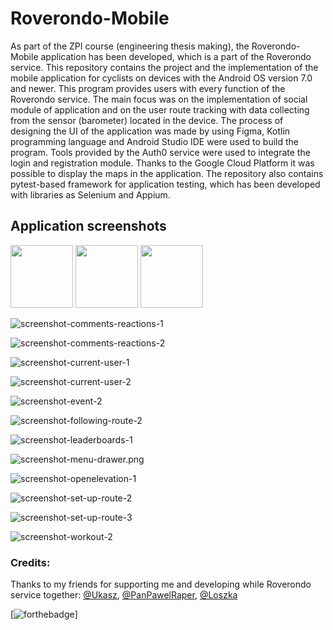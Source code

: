 # Roverondo-Mobile 

As part of the ZPI course (engineering thesis making), the Roverondo-Mobile application has been developed, which is a part of the Roverondo service. This repository contains the project and the implementation of the mobile application for cyclists on devices with the Android OS version 7.0 and newer. This program provides users with every function of the Roverondo service. The main focus was on the implementation of social module of application and on the user route tracking with data collecting from the sensor (barometer) located in the device. The process of designing the UI of the application was made by using Figma, Kotlin programming language and Android Studio IDE were used to build the program. Tools provided by the Auth0 service were used to integrate the login and registration module. Thanks to the Google Cloud Platform it was possible to display the maps in the application. The repository also contains pytest-based framework for application testing, which has been developed with libraries as Selenium and Appium.

## Application screenshots

<p float="left">
  <img src="https://github.com/wasyl078/Roverondo-Mobile-Public/blob/master/screenshots/screenshot-comments-reactions-1.png" width="100" />
  <img src="https://github.com/wasyl078/Roverondo-Mobile-Public/blob/master/screenshots/screenshot-comments-reactions-1.png" width="100" /> 
  <img src="https://github.com/wasyl078/Roverondo-Mobile-Public/blob/master/screenshots/screenshot-comments-reactions-1.png" width="100" />
</p>

![screenshot-comments-reactions-1](https://github.com/wasyl078/Roverondo-Mobile-Public/blob/master/screenshots/screenshot-comments-reactions-1.png)

![screenshot-comments-reactions-2](https://github.com/wasyl078/Roverondo-Mobile-Public/blob/master/screenshots/screenshot-comments-reactions-2.png)

![screenshot-current-user-1](https://github.com/wasyl078/Roverondo-Mobile-Public/blob/master/screenshots/screenshot-current-user-1.png)

![screenshot-current-user-2](https://github.com/wasyl078/Roverondo-Mobile-Public/blob/master/screenshots/screenshot-current-user-2.png)

![screenshot-event-2](https://github.com/wasyl078/Roverondo-Mobile-Public/blob/master/screenshots/screenshot-event-2.png)

![screenshot-following-route-2](https://github.com/wasyl078/Roverondo-Mobile-Public/blob/master/screenshots/screenshot-following-route-2.png)

![screenshot-leaderboards-1](https://github.com/wasyl078/Roverondo-Mobile-Public/blob/master/screenshots/screenshot-leaderboards-1.png)

![screenshot-menu-drawer.png](https://github.com/wasyl078/Roverondo-Mobile-Public/blob/master/screenshots/screenshot-menu-drawer.png)

![screenshot-openelevation-1](https://github.com/wasyl078/Roverondo-Mobile-Public/blob/master/screenshots/screenshot-openelevation-1.png)

![screenshot-set-up-route-2](https://github.com/wasyl078/Roverondo-Mobile-Public/blob/master/screenshots/screenshot-set-up-route-2.png)

![screenshot-set-up-route-3](https://github.com/wasyl078/Roverondo-Mobile-Public/blob/master/screenshots/screenshot-set-up-route-3.png)

![screenshot-workout-2](https://github.com/wasyl078/Roverondo-Mobile-Public/blob/master/screenshots/screenshot-workout-2.png)

### Credits:
Thanks to my friends for supporting me and developing while Roverondo service together: 
 [@Ukasz](https://github.com/Ukasz09), [@PanPawelRaper](https://github.com/PRZYPRAWA), [@Loszka](https://github.com/M1loseph)
 

[![forthebadge](https://forthebadge.com/images/badges/built-for-android.svg)]
